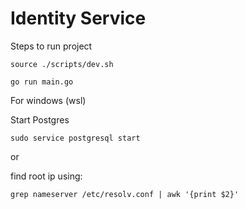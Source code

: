 # Identity Service

Steps to run project

```
source ./scripts/dev.sh
```

```
go run main.go
```

For windows (wsl)

Start Postgres

```
sudo service postgresql start
```

or

find root ip using:

```
grep nameserver /etc/resolv.conf | awk '{print $2}'
```

